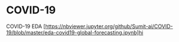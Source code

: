 # COVID-19
COVID-19 EDA 
[https://nbviewer.jupyter.org/github/Sumit-ai/COVID-19/blob/master/eda-covid19-global-forecasting.ipynb]hi

